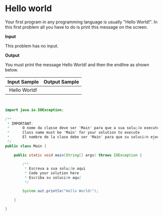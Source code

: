 # Hello world 

Your first program in any programming language is usually "Hello World!". In this first problem all you have to do is print this message on the screen.

**Input**

This problem has no input.

**Output**

You must print the message Hello World! and then the endline as shown below.

|Input Sample	| Output Sample |
|:--:|:--:|
| Hello World! |  |

```java


import java.io.IOException;
 
/**
 * IMPORTANT: 
 *      O nome da classe deve ser "Main" para que a sua solução execute
 *      Class name must be "Main" for your solution to execute
 *      El nombre de la clase debe ser "Main" para que su solución ejecutar
 */
public class Main {
 
    public static void main(String[] args) throws IOException {
 
        /**
         * Escreva a sua solução aqui
         * Code your solution here
         * Escriba su solución aquí
         */

        System.out.println("Hello World!");
 
    }
 
}

```
